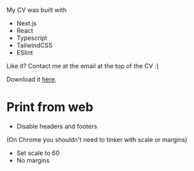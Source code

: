 My CV was built with

- Next.js
- React
- Typescript
- TailwindCSS
- ESlint

Like it? Contact me at the email at the top of the CV :)

Download it [here](https://github.com/dalmo3/cv/raw/main/public/Dalmo-Mendonca-CV-latest.pdf).

# Print from web

- Disable headers and footers

(On Chrome you shouldn't need to tinker with scale or margins)

- Set scale to 60
- No margins
